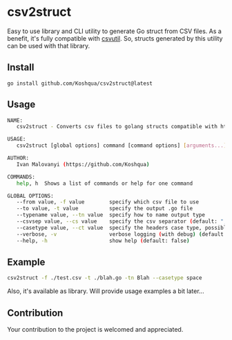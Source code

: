 # csv2struct 
Easy to use library and CLI utility to generate Go struct from CSV files.
As a benefit, it's fully compatible with [csvutil](https://github.com/jszwec/csvutil).
So, structs generated by this utility can be used with that library. 

## Install 
`go install github.com/Koshqua/csv2struct@latest`

## Usage 

```bash
NAME:
   csv2struct - Converts csv files to golang structs compatible with https://github.com/jszwec/csvutil

USAGE:
   csv2struct [global options] command [command options] [arguments...]

AUTHOR:
   Ivan Malovanyi (https://github.com/Koshqua)

COMMANDS:
   help, h  Shows a list of commands or help for one command

GLOBAL OPTIONS:
   --from value, -f value        specify which csv file to use
   --to value, -t value          specify the output .go file
   --typename value, --tn value  specify how to name output type
   --csvsep value, --cs value    specify the csv separator (default: ",")
   --casetype value, --ct value  specify the headers case type, possible values are: pascal, camel, kebab, snake, space (default: "pascal")
   --verbose, -v                 verbose logging (with debug) (default: false)
   --help, -h                    show help (default: false)
```
## Example
```bash
csv2struct -f ./test.csv -t ./blah.go -tn Blah --casetype space  
```
Also, it's available as library. 
Will provide usage examples a bit later...


## Contribution
Your contribution to the project is welcomed and appreciated.

